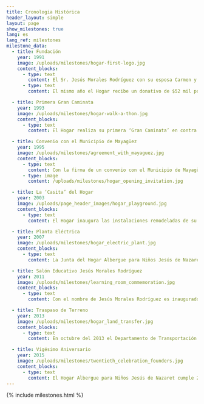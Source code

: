 ```yaml
---
title: Cronologia Histórica
header_layout: simple
layout: page
show_milestones: true
lang: es
lang_ref: milestones
milestone_data:
  - title: Fundación
    year: 1991
    image: /uploads/milestones/hogar-first-logo.jpg
    content_blocks:
      - type: text
        content: El Sr. Jesús Morales Rodríguez con su esposa Carmen y un grupo de ciudadanos voluntarios de la ciudad de Mayagüez fundan el Hogar Albergue para Niños Jesús de Nazaret (el Hogar) como institución sin fines de lucro bajo el Departamento de Estado de Puerto Rico. El mismo será ubicado en el sector Cerro Las Mesas de Mayagüez, Puerto Rico.
      - type: text
        content: El mismo año el Hogar recibe un donativo de $52 mil por parte de la Agencia Federal de la Vivienda y Desarrollo Urbano (HUD). Este donativo de capital es utilizado para llevar a cabo la reestructuración del local que cuatro años mas tarde se convertirá en el primer hogar albergue para niños maltratados en Mayagüez.

  - title: Primera Gran Caminata
    year: 1993
    image: /uploads/milestones/hogar-walk-a-thon.jpg
    content_blocks:
      - type: text
        content: El Hogar realiza su primera ‘Gran Caminata’ en contra del maltrato a los niños, con el patrocinio de la empresa Allergan América. El Sr. José Luis Díaz, Presidente de Allergan América, hace entrega de un cheque por $13,500 dólares recaudados durante la actividad. Estos fondos serán utilizados posteriormente para sufragar el inicio de las  operaciones del Hogar en el 1995.

  - title: Convenio con el Municipio de Mayagüez
    year: 1995
    image: /uploads/milestones/agreement_with_mayaguez.jpg
    content_blocks:
      - type: text
        content: Con la firma de un convenio con el Municipio de Mayagüez, el Hogar Albergue para Niños Jesús de Nazaret abre sus puertas para servir a niños removidos de sus hogares por el Departamento de la Familia.  La apertura concluye con broche de oro casi 5 años de labor por parte del comité fundador en conjunto con agencias gubernamentales, empresas patrocinadoras y voluntarios de la comunidad de Mayagüez y Puerto Rico.
      - type: image
        content: /uploads/milestones/hogar_opening_invitation.jpg

  - title: La ‘Casita’ del Hogar
    year: 2003
    image: /uploads/page_header_images/hogar_playground.jpg
    content_blocks:
      - type: text
        content: El Hogar inaugura las instalaciones remodeladas de su albergue para niños. La ‘Casita’ del Hogar ahora cuenta con un dispensario, nuevo equipo de cocina y lavandería, verja de seguridad, mejoras en el área administrativa y nueva decoración. Las nuevas facilidades permiten ofrecer un ambiente acogedor y seguro a los niños del Hogar.

  - title: Planta Eléctrica
    year: 2007
    image: /uploads/milestones/hogar_electric_plant.jpg
    content_blocks:
      - type: text
        content: La Junta del Hogar Albergue para Niños Jesús de Nazaret recibe la donación de una planta eléctrica de 60mil kilos con la capacidad de proveer energía hasta cinco días. La planta provee energía al Hogar en casos de emergencia. La donación de la planta fue posible gracias a una colaboración entre la organización 'Amor, Paz y Esperanza para los más Necesitados', el Municipio de Mayagüez, la empresa JV Electric que donó instalación de la misma y otros donadores anónimos.

  - title: Salón Educativo Jesús Morales Rodríguez
    year: 2011
    image: /uploads/milestones/learning_room_commemoration.jpg
    content_blocks:
      - type: text
        content: Con el nombre de Jesús Morales Rodríguez es inaugurado un salón educativo en el Hogar Albergue para Niños Jesús de Nazaret en octubre del 2011. La remodelación de esta dependencia del Hogar es resultado de un proyecto concebido por la Asociación de Damas Cívicas de Mayagüez para mejorar la planta física de la institución. La renovación del salón incluye un nuevo diseño para el salón, la instalación de nuevos equipos de computadoras y la donación de materiales educativos para las tareas académicas de los niños que residen en el Hogar.

  - title: Traspaso de Terreno
    year: 2013
    image: /uploads/milestones/hogar_land_transfer.jpg
    content_blocks:
      - type: text
        content: En octubre del 2013 el Departamento de Transportación y Obras Públicas transfiere formalmente al Hogar, libre de costo, el terreno y estructura que ocupa la institución para que continúe brindando albergue a niños y niñas maltratados. La transacción fue aprobada en 2012 por la Asamblea Legislativa mediante Resolución Conjunta #W3-2012.

  - title: Vigésimo Aniversario
    year: 2015
    image: /uploads/milestones/twentieth_celebration_founders.jpg
    content_blocks:
      - type: text
        content: El Hogar Albergue para Niños Jesús de Nazaret cumple 20 años dándole amor, servicios y un mejor futuro a niños y niñas de Puerto Rico que han sido victimas de negligencia o maltrato. El Hogar festeja su aniversario con una ‘Casa Abierta’ el domingo 3 de mayo para agradecer los esfuerzos de todas las entidades, asociaciones e individuos que han hecho posible la operación de la institución por dos décadas.  Las festividades de la ‘Casa Abierta’ son dedicadas a los fundadores del Hogar, Don Jesús y Doña Carmen Cordero de Morales.
---
```

{% include milestones.html %}

